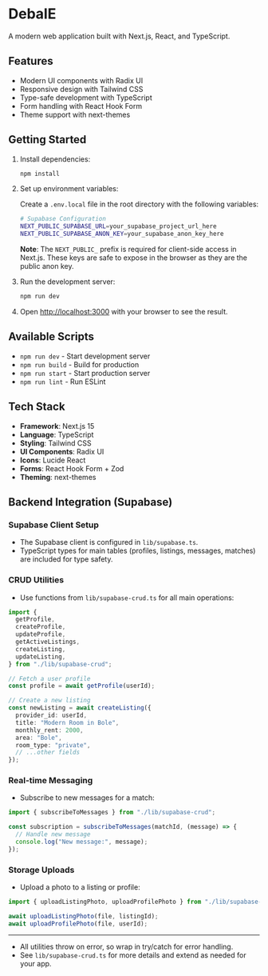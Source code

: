 # DebalE

A modern web application built with Next.js, React, and TypeScript.

## Features

- Modern UI components with Radix UI
- Responsive design with Tailwind CSS
- Type-safe development with TypeScript
- Form handling with React Hook Form
- Theme support with next-themes

## Getting Started

1. Install dependencies:

   ```bash
   npm install
   ```

2. Set up environment variables:

   Create a `.env.local` file in the root directory with the following variables:

   ```bash
   # Supabase Configuration
   NEXT_PUBLIC_SUPABASE_URL=your_supabase_project_url_here
   NEXT_PUBLIC_SUPABASE_ANON_KEY=your_supabase_anon_key_here
   ```

   **Note**: The `NEXT_PUBLIC_` prefix is required for client-side access in Next.js. These keys are safe to expose in the browser as they are the public anon key.

3. Run the development server:

   ```bash
   npm run dev
   ```

4. Open [http://localhost:3000](http://localhost:3000) with your browser to see the result.

## Available Scripts

- `npm run dev` - Start development server
- `npm run build` - Build for production
- `npm run start` - Start production server
- `npm run lint` - Run ESLint

## Tech Stack

- **Framework**: Next.js 15
- **Language**: TypeScript
- **Styling**: Tailwind CSS
- **UI Components**: Radix UI
- **Icons**: Lucide React
- **Forms**: React Hook Form + Zod
- **Theming**: next-themes

## Backend Integration (Supabase)

### Supabase Client Setup

- The Supabase client is configured in `lib/supabase.ts`.
- TypeScript types for main tables (profiles, listings, messages, matches) are included for type safety.

### CRUD Utilities

- Use functions from `lib/supabase-crud.ts` for all main operations:

```ts
import {
  getProfile,
  createProfile,
  updateProfile,
  getActiveListings,
  createListing,
  updateListing,
} from "./lib/supabase-crud";

// Fetch a user profile
const profile = await getProfile(userId);

// Create a new listing
const newListing = await createListing({
  provider_id: userId,
  title: "Modern Room in Bole",
  monthly_rent: 2000,
  area: "Bole",
  room_type: "private",
  // ...other fields
});
```

### Real-time Messaging

- Subscribe to new messages for a match:

```ts
import { subscribeToMessages } from "./lib/supabase-crud";

const subscription = subscribeToMessages(matchId, (message) => {
  // Handle new message
  console.log("New message:", message);
});
```

### Storage Uploads

- Upload a photo to a listing or profile:

```ts
import { uploadListingPhoto, uploadProfilePhoto } from "./lib/supabase-crud";

await uploadListingPhoto(file, listingId);
await uploadProfilePhoto(file, userId);
```

---

- All utilities throw on error, so wrap in try/catch for error handling.
- See `lib/supabase-crud.ts` for more details and extend as needed for your app.
